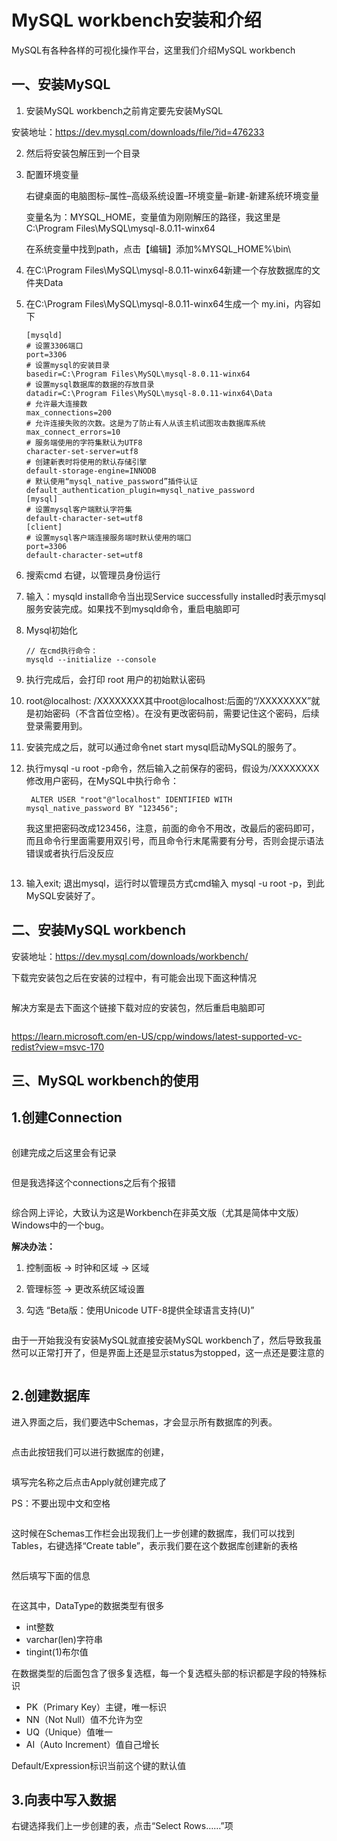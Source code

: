 # MySQL workbench安装和介绍

MySQL有各种各样的可视化操作平台，这里我们介绍MySQL workbench

## 一、安装MySQL

1. 安装MySQL workbench之前肯定要先安装MySQL

安装地址：https://dev.mysql.com/downloads/file/?id=476233

2. 然后将安装包解压到一个目录

3. 配置环境变量

   右键桌面的电脑图标–属性–高级系统设置–环境变量–新建-新建系统环境变量

   变量名为：MYSQL_HOME，变量值为刚刚解压的路径，我这里是C:\Program Files\MySQL\mysql-8.0.11-winx64

   在系统变量中找到path，点击【编辑】添加%MYSQL_HOME%\bin\

4. 在C:\Program Files\MySQL\mysql-8.0.11-winx64新建一个存放数据库的文件夹Data

5. 在C:\Program Files\MySQL\mysql-8.0.11-winx64生成一个 my.ini，内容如下

   ```
   [mysqld]
   # 设置3306端口
   port=3306
   # 设置mysql的安装目录
   basedir=C:\Program Files\MySQL\mysql-8.0.11-winx64
   # 设置mysql数据库的数据的存放目录
   datadir=C:\Program Files\MySQL\mysql-8.0.11-winx64\Data
   # 允许最大连接数
   max_connections=200
   # 允许连接失败的次数。这是为了防止有人从该主机试图攻击数据库系统
   max_connect_errors=10
   # 服务端使用的字符集默认为UTF8
   character-set-server=utf8
   # 创建新表时将使用的默认存储引擎
   default-storage-engine=INNODB
   # 默认使用“mysql_native_password”插件认证
   default_authentication_plugin=mysql_native_password
   [mysql]
   # 设置mysql客户端默认字符集
   default-character-set=utf8
   [client]
   # 设置mysql客户端连接服务端时默认使用的端口
   port=3306
   default-character-set=utf8
   ```

6. 搜索cmd 右键，以管理员身份运行

7. 输入：mysqld install命令当出现Service successfully installed时表示mysql服务安装完成。如果找不到mysqld命令，重启电脑即可

8. Mysql初始化

   ```
   // 在cmd执行命令：
   mysqld --initialize --console
   ```

9. 执行完成后，会打印 root 用户的初始默认密码

10. root@localhost: /XXXXXXXX其中root@localhost:后面的“/XXXXXXXX”就是初始密码（不含首位空格）。在没有更改密码前，需要记住这个密码，后续登录需要用到。

11. 安装完成之后，就可以通过命令net start mysql启动MySQL的服务了。

12. 执行mysql -u root -p命令，然后输入之前保存的密码，假设为/XXXXXXXX
    修改用户密码，在MySQL中执行命令：

    ```
     ALTER USER "root"@"localhost" IDENTIFIED WITH mysql_native_password BY "123456";
    ```

    我这里把密码改成123456，注意，前面的命令不用改，改最后的密码即可，而且命令行里面需要用双引号，而且命令行末尾需要有分号，否则会提示语法错误或者执行后没反应

     <Image :src="'/server-end/database/sql/install-mysql-workbench/1.png'" />

13. 输入exit; 退出mysql，运行时以管理员方式cmd输入 mysql -u root -p，到此MySQL安装好了。

## 二、安装MySQL workbench

安装地址：https://dev.mysql.com/downloads/workbench/

下载完安装包之后在安装的过程中，有可能会出现下面这种情况


 <Image :src="'/server-end/database/sql/install-mysql-workbench/2.png'" />

解决方案是去下面这个链接下载对应的安装包，然后重启电脑即可


 <Image :src="'/server-end/database/sql/install-mysql-workbench/3.png'" />

https://learn.microsoft.com/en-US/cpp/windows/latest-supported-vc-redist?view=msvc-170

## 三、MySQL workbench的使用

## 1.创建Connection

 <Image :src="'/server-end/database/sql/install-mysql-workbench/4.png'" />

创建完成之后这里会有记录

 <Image :src="'/server-end/database/sql/install-mysql-workbench/5.png'" />

但是我选择这个connections之后有个报错

 <Image :src="'/server-end/database/sql/install-mysql-workbench/6.png'" />

综合网上评论，大致认为这是Workbench在非英文版（尤其是简体中文版）Windows中的一个bug。

**解决办法：**

1. 控制面板 → 时钟和区域 → 区域

2. 管理标签 → 更改系统区域设置

3. 勾选 “Beta版：使用Unicode UTF-8提供全球语言支持(U)”

    <Image :src="'/server-end/database/sql/install-mysql-workbench/7.png'" />

由于一开始我没有安装MySQL就直接安装MySQL workbench了，然后导致我虽然可以正常打开了，但是界面上还是显示status为stopped，这一点还是要注意的

 <Image :src="'/server-end/database/sql/install-mysql-workbench/8.png'" />

## 2.创建数据库

进入界面之后，我们要选中Schemas，才会显示所有数据库的列表。

 <Image :src="'/server-end/database/sql/install-mysql-workbench/9.png'" />

点击此按钮我们可以进行数据库的创建，

 <Image :src="'/server-end/database/sql/install-mysql-workbench/10.png'" />

填写完名称之后点击Apply就创建完成了

PS：不要出现中文和空格

 <Image :src="'/server-end/database/sql/install-mysql-workbench/11.png'" />

这时候在Schemas工作栏会出现我们上一步创建的数据库，我们可以找到Tables，右键选择“Create table”，表示我们要在这个数据库创建新的表格

 <Image :src="'/server-end/database/sql/install-mysql-workbench/12.png'" />

然后填写下面的信息

 <Image :src="'/server-end/database/sql/install-mysql-workbench/13.png'" />

在这其中，DataType的数据类型有很多

* int整数
* varchar(len)字符串
* tingint(1)布尔值

在数据类型的后面包含了很多复选框，每一个复选框头部的标识都是字段的特殊标识

* PK（Primary Key）主键，唯一标识
* NN（Not Null）值不允许为空
* UQ（Unique）值唯一
* AI（Auto Increment）值自己增长

Default/Expression标识当前这个键的默认值

## 3.向表中写入数据

右键选择我们上一步创建的表，点击“Select Rows……”项

 <Image :src="'/server-end/database/sql/install-mysql-workbench/14.png'" />